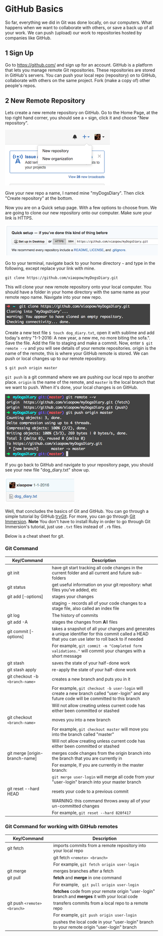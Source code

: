 # GitHub Basics

So far, everything we did in Git was done locally, on our computers. What happens when we want to collaborate with others, or save a back up of all your work. We can push (upload) our work to repositories hosted by companies like GitHub.

## 1 Sign Up

Go to https://github.com/ and sign up for an account. GitHub is a platform that lets you manage remote Git repositories. These repositories are stored in GitHub's servers. You can push your local repo (repository) on to GitHub, collaborate with others on the same project. Fork (make a copy of) other people's repos.

## 2 New Remote Repository

Lets create a new remote repository on GitHub. Go to the Home Page, at the top right hand corner, you should see a `+` sign, click it and choose "New repository".

![GitHub New Repo](images/github_1.png)

Give your new repo a name, I named mine "myDogsDiary". Then click "Create repository" at the bottom.

Now you are on a Quick setup page. With a few options to choose from. We are going to clone our new repository onto our computer. Make sure your link is HTTPS.

![GitHub Repo link](images/github_2.png)

Go to your terminal, navigate back to your home directory `~` and type in the following, except replace your link with mine.

```
git clone https://github.com/xiaopow/myDogsDiary.git
```

This will clone your new remote repository onto your local computer. You should have a folder in your home directory with the same name as your remote repo name. Navigate into your new repo.

![Git clone](images/git_clone.png)

Create a new text file `$ touch dog_diary.txt`, open it with sublime and add today's entry "1-1-2016: A new year, a new me, no more biting the sofa.". Save the file. Add the file to staging and make a commit. Now, enter `$ git remote --v` and you will see details of your remote repositories. origin is the name of the remote, this is where your GitHub remote is stored. We can push or local changes up to our remote repository.

```
$ git push origin master
```

`git push` is a git command where we are pushing our local repo to another place. `origin` is the name of the remote, and `master` is the local branch that we want to push. When it's done, your local changes is on GitHub.

![Git push](images/git_push.png)

If you go back to GitHub and navigate to your repository page, you should see your new file "dog_diary.txt" show up.

![GitHub Push](images/github_3.png)

Well, that concludes the basics of Git and GitHub. You can go through a simple tutorial by GitHub [tryGit](https://try.github.io/levels/1/challenges/1). For more, you can go through [Git Immersion](http://gitimmersion.com/index.html). **Note** You don't have to install Ruby in order to go through Git Immersion's tutorial, just use `.txt` files instead of `.rb` files.

Below is a cheat sheet for git.

### Git Command

| Key/Command | Description |
|---------|------|
| git init | have git start tracking all code changes in the current folder and all current and future sub-folders |
| git status | get useful information on your git repository: what files you've added, etc |
| git add [-options] | stages your changes |
|  | staging - records all of your code changes to a stage file, also called an index file |
| git log | The history of commits |
| git add -A | stages the changes from **A**ll files  |
| git commit [-options] | takes a snapshot of all your changes and generates a unique identifier for this commit called a HEAD that you can use later to roll back to if needed |
|  | For example, `git commit -m "Completed form validations."` will commit your changes with a short message |
| git stash | saves the state of your half-done work |
| git stash apply | re-apply the state of your half-done work |
| git checkout -b `<branch-name>` | creates a new branch and puts you in it |
|  | For example, `git checkout -b user-login` will create a new branch called "user-login" and any future code will be committed to this branch |
|  | Will not allow creating unless current code has either been committed or stashed |
| git checkout `<branch-name>` | moves you into a new branch |
|  | For example, `git checkout master` will move you into the branch called "master" |
|  | Will not allow creating unless current code has either been committed or stashed |
| git merge [origin-branch-name] | merges code changes from the origin branch into the branch that you are currently in |
|  | For example, If you are currently in the master branch: |
|  | `git merge user-login` will merge all code from your "user-login" branch into your master branch |
| git reset --hard HEAD | resets your code to a previous commit |
|  | WARNING: this command throws away all of your un-committed changes |
|  | For example, `git reset --hard 820f417` |

### Git Command for working with GitHub remotes

| Key/Command | Description |
|---------|------|
| git fetch | imports commits from a remote repository into your local repo |
|  | git fetch `<remote> <branch>` |
|  | For example, `git fetch origin user-login` |
| git merge | ​merges branches after a fetch |
| git pull | **fetch** and **merge** in one command |
|  | For example, ` git pull origin user-login` |
|  | **​fetches** code from your remote origin "user-login" branch and **merges** it with your local code |
| git push `<remote> <branch>` | transfers commits from a local repo to a remote repo |
|  | For example, `git push origin user-login` |
|  | pushes the local code in your "user-login" branch to your remote origin "user-login" branch |
